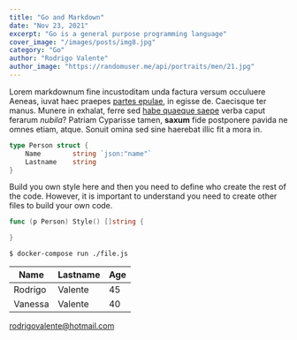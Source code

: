 ```yaml
---
title: "Go and Markdown"
date: "Nov 23, 2021"
excerpt: "Go is a general purpose programming language"
cover_image: "/images/posts/img8.jpg"
category: "Go"
author: "Rodrigo Valente"
author_image: "https://randomuser.me/api/portraits/men/21.jpg"
---
```


<!-- Markdow generator - https://jaspervdj.be/lorem-markdownum/ -->

Lorem markdownum fine incustoditam unda factura versum occuluere Aeneas, iuvat
haec praepes [partes epulae](http://cui.com/), in egisse de. Caecisque ter
manus. Munere in exhalat, ferre sed [habe quaeque saepe](http://ne.org/fretum)
verba caput ferarum _nubila_? Patriam Cyparisse tamen, **saxum** fide postponere
pavida ne omnes etiam, atque. Sonuit omina sed sine haerebat illic fit a mora
in.

```Go
type Person struct {
	Name 		string `json:"name"`
	Lastname 	string
}
```

Build you own style here and then you need to define who create the rest of the code. However, it is important to understand you need to create other files to build your own code.

```Go
func (p Person) Style() []string {

}
```

```
$ docker-compose run ./file.js
```

| Name    | Lastname | Age |
| ------- | -------- | --- |
| Rodrigo | Valente  | 45  |
| Vanessa | Valente  | 40  |

<rodrigovalente@hotmail.com>
